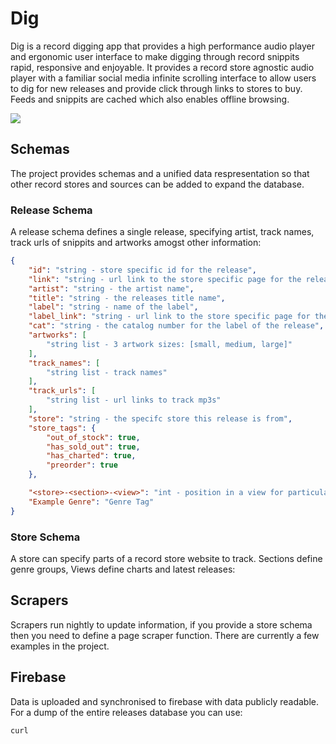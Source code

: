 # Dig

Dig is a record digging app that provides a high performance audio player and ergonomic user interface to make digging through record snippits rapid, responsive and enjoyable. It provides a record store agnostic audio player with a familiar social media infinite scrolling interface to allow users to dig for new releases and provide click through links to stores to buy. Feeds and snippits are cached which also enables offline browsing.

<div align=”center”>
<img src="https://github.com/polymonster/dig/raw/main/media/dig.gif"/>
</div>

## Schemas

The project provides schemas and a unified data respresentation so that other record stores and sources can be added to expand the database.

### Release Schema

A release schema defines a single release, specifying artist, track names, track urls of snippits and artworks amogst other information:

```json
{
    "id": "string - store specific id for the release",
    "link": "string - url link to the store specific page for the release",
    "artist": "string - the artist name",
    "title": "string - the releases title name",
    "label": "string - name of the label",
    "label_link": "string - url link to the store specific page for the label",
    "cat": "string - the catalog number for the label of the release",
    "artworks": [
        "string list - 3 artwork sizes: [small, medium, large]"
    ],
    "track_names": [
        "string list - track names"
    ],
    "track_urls": [
        "string list - url links to track mp3s"
    ],
    "store": "string - the specifc store this release is from",
    "store_tags": {
        "out_of_stock": true,
        "has_sold_out": true,
        "has_charted": true,
        "preorder": true
    },

    "<store>-<section>-<view>": "int - position in a view for particular store and section",
    "Example Genre": "Genre Tag"
}
```

### Store Schema

A store can specify parts of a record store website to track. Sections define genre groups, Views define charts and latest releases:

## Scrapers

Scrapers run nightly to update information, if you provide a store schema then you need to define a page scraper function. There are currently a few examples in the project.

## Firebase

Data is uploaded and synchronised to firebase with data publicly readable. For a dump of the entire releases database you can use:

```text
curl
```